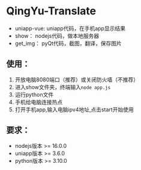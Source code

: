 # QingYu-Translate

- uniapp-vue: uniapp代码，在手机app显示结果
- show： nodejs代码，做本地服务器
- get_img： pyQt代码，截图，翻译，保存图片
## 使用：
1. 开放电脑8080端口（推荐）或关闭防火墙（不推荐）
2. 进入show文件夹，终端输入`node app.js`
3. 运行python文件
4. 手机给电脑连接热点
4. 打开手机app,输入电脑ipv4地址,点击start开始使用

## 要求：
- nodejs版本 >= 16.0.0
- uniapp版本 >= 3.6.0
- python版本 >= 3.10.0
